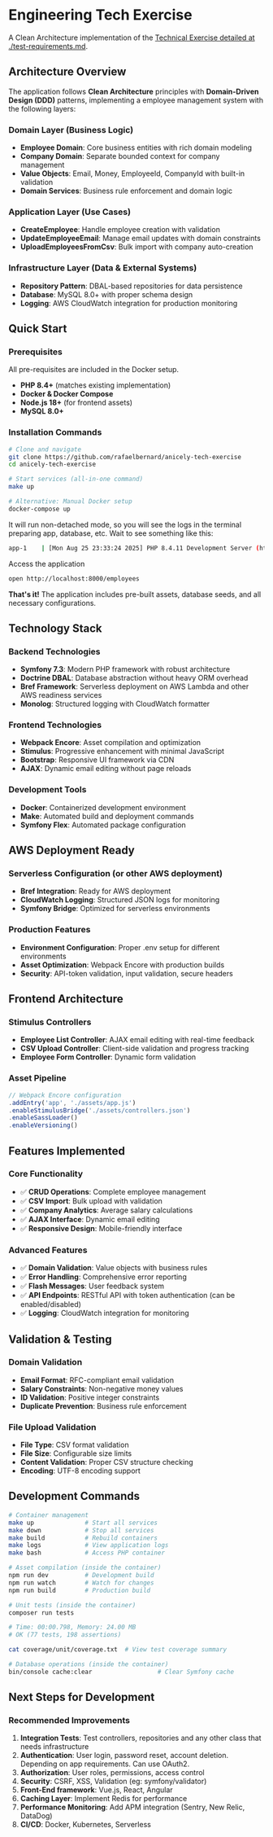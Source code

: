 # Engineering Tech Exercise

A Clean Architecture implementation of the [Technical Exercise detailed at ./test-requirements.md](./test-requirements.md).

## Architecture Overview

The application follows **Clean Architecture** principles with **Domain-Driven Design (DDD)** patterns, implementing a employee management system with the following layers:

### Domain Layer (Business Logic)
- **Employee Domain**: Core business entities with rich domain modeling
- **Company Domain**: Separate bounded context for company management
- **Value Objects**: Email, Money, EmployeeId, CompanyId with built-in validation
- **Domain Services**: Business rule enforcement and domain logic

### Application Layer (Use Cases)
- **CreateEmployee**: Handle employee creation with validation
- **UpdateEmployeeEmail**: Manage email updates with domain constraints
- **UploadEmployeesFromCsv**: Bulk import with company auto-creation

### Infrastructure Layer (Data & External Systems)
- **Repository Pattern**: DBAL-based repositories for data persistence
- **Database**: MySQL 8.0+ with proper schema design
- **Logging**: AWS CloudWatch integration for production monitoring

## Quick Start

### Prerequisites
All pre-requisites are included in the Docker setup.

- **PHP 8.4+** (matches existing implementation)
- **Docker & Docker Compose**
- **Node.js 18+** (for frontend assets)
- **MySQL 8.0+**

### Installation Commands

```bash
# Clone and navigate
git clone https://github.com/rafaelbernard/anicely-tech-exercise
cd anicely-tech-exercise

# Start services (all-in-one command)
make up

# Alternative: Manual Docker setup
docker-compose up
```

It will run non-detached mode, so you will see the logs in the terminal preparing app, database, etc. 
Wait to see something like this:
```bash
app-1    | [Mon Aug 25 23:33:24 2025] PHP 8.4.11 Development Server (http://0.0.0.0:8000) started
```

Access the application
```bash
open http://localhost:8000/employees
```

**That's it!** The application includes pre-built assets, database seeds, and all necessary configurations.

## Technology Stack

### Backend Technologies
- **Symfony 7.3**: Modern PHP framework with robust architecture
- **Doctrine DBAL**: Database abstraction without heavy ORM overhead
- **Bref Framework**: Serverless deployment on AWS Lambda and other AWS readiness services
- **Monolog**: Structured logging with CloudWatch formatter

### Frontend Technologies
- **Webpack Encore**: Asset compilation and optimization
- **Stimulus**: Progressive enhancement with minimal JavaScript
- **Bootstrap**: Responsive UI framework via CDN
- **AJAX**: Dynamic email editing without page reloads

### Development Tools
- **Docker**: Containerized development environment
- **Make**: Automated build and deployment commands
- **Symfony Flex**: Automated package configuration

## AWS Deployment Ready

### Serverless Configuration (or other AWS deployment)
- **Bref Integration**: Ready for AWS deployment
- **CloudWatch Logging**: Structured JSON logs for monitoring
- **Symfony Bridge**: Optimized for serverless environments

### Production Features
- **Environment Configuration**: Proper .env setup for different environments
- **Asset Optimization**: Webpack Encore with production builds
- **Security**: API-token validation, input validation, secure headers

## Frontend Architecture

### Stimulus Controllers
- **Employee List Controller**: AJAX email editing with real-time feedback
- **CSV Upload Controller**: Client-side validation and progress tracking
- **Employee Form Controller**: Dynamic form validation

### Asset Pipeline
```javascript
// Webpack Encore configuration
.addEntry('app', './assets/app.js')
.enableStimulusBridge('./assets/controllers.json')
.enableSassLoader()
.enableVersioning()
```

## Features Implemented

### Core Functionality
- ✅ **CRUD Operations**: Complete employee management
- ✅ **CSV Import**: Bulk upload with validation
- ✅ **Company Analytics**: Average salary calculations
- ✅ **AJAX Interface**: Dynamic email editing
- ✅ **Responsive Design**: Mobile-friendly interface

### Advanced Features
- ✅ **Domain Validation**: Value objects with business rules
- ✅ **Error Handling**: Comprehensive error reporting
- ✅ **Flash Messages**: User feedback system
- ✅ **API Endpoints**: RESTful API with token authentication (can be enabled/disabled)
- ✅ **Logging**: CloudWatch integration for monitoring

## Validation & Testing

### Domain Validation
- **Email Format**: RFC-compliant email validation
- **Salary Constraints**: Non-negative money values
- **ID Validation**: Positive integer constraints
- **Duplicate Prevention**: Business rule enforcement

### File Upload Validation
- **File Type**: CSV format validation
- **File Size**: Configurable size limits
- **Content Validation**: Proper CSV structure checking
- **Encoding**: UTF-8 encoding support

## Development Commands

```bash
# Container management
make up              # Start all services
make down            # Stop all services  
make build           # Rebuild containers
make logs            # View application logs
make bash            # Access PHP container

# Asset compilation (inside the container)
npm run dev          # Development build
npm run watch        # Watch for changes
npm run build        # Production build

# Unit tests (inside the container)
composer run tests

# Time: 00:00.798, Memory: 24.00 MB
# OK (77 tests, 198 assertions)

cat coverage/unit/coverage.txt  # View test coverage summary

# Database operations (inside the container)
bin/console cache:clear                  # Clear Symfony cache
```

## Next Steps for Development

### Recommended Improvements
1. **Integration Tests**: Test controllers, repositories and any other class that needs infrastructure
1. **Authentication**: User login, password reset, account deletion. Depending on app requirements. Can use OAuth2.
1. **Authorization**: User roles, permissions, access control
1. **Security**: CSRF, XSS, Validation (eg: symfony/validator)
1. **Front-End framework**: Vue.js, React, Angular
1. **Caching Layer**: Implement Redis for performance
1. **Performance Monitoring**: Add APM integration (Sentry, New Relic, DataDog)
1. **CI/CD**: Docker, Kubernetes, Serverless

